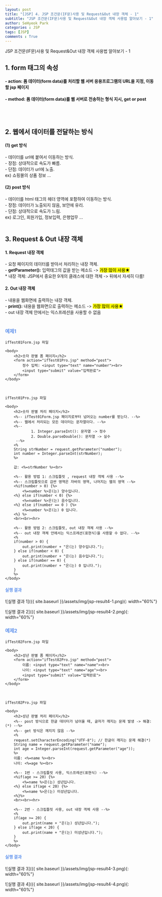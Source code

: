 ```yaml
---
layout: post
title: "[JSP] 4. JSP 조건문(IF문)사용 및 Request&Out 내장 객체 - 1"
subtitle: "JSP 조건문(IF문)사용 및 Request&Out 내장 객체 사용법 알아보기 - 1"
author: SeHyeok Park
categories : JSP
tags: [JSP]
comments : True
---
```

<div id='preview' class='display-none'>
JSP 조건문(IF문)사용 및 Request&Out 내장 객체 사용법 알아보기 - 1
</div>

## 1. form 태그의 속성
#### - action: 폼 데이터(form data)를 처리할 웹 서버 응용프로그램의 URL을 지정, 이동할 jsp 페이지
#### - method: 폼 데이터(form data)를 웹 서버로 전송하는 형식 지시, get or post
<br><br>

## 2. 웹에서 데이터를 전달하는 방식
#### (1) get 방식
\- 데이터를 url에 붙여서 이동하는 방식.<br>
\- 장점: 상대적으로 속도가 빠름.<br>
\- 단점: 데이터가 url에 노출.<br>
ex) 쇼핑몰의 상품 정보 ...

#### (2) post 방식
\- 데이터를 html 태그의 헤더 영역에 포함하여 이동하는 방식.<br>
\- 장점: 데이터가 노출되지 않음, 보안에 유리.<br>
\- 단점: 상대적으로 속도가 느림.<br>
ex) 로그인, 회원가입, 정보입력, 은행업무 ...
<br><br>

## 3. Request & Out 내장 객체
#### 1. Request 내장 객체
\- 요청 페이지의 데이터를 받아서 처리하는 내장 객체.<br>
\- <b>getParameter():</b> 입력태그의 값을 받는 메소드 -> <mark>가장 많이 사용★</mark><br>
\* 내장 객체: JSP에서 중요한 9개의 클래스에 대한 객체 -> 뒤에서 자세히 다룸!
<br>

#### 2. Out 내장 객체
\- 내용을 웹화면에 출력하는 내장 객체.<br>
\- <b>print():</b> 내용을 웹화면으로 출력하는 메소드 -> <mark>가장 많이 사용★</mark><br>
\- out 내장 객체 안에서는 익스프레션을 사용할 수 없음
<br><br>

### <span style="color:cornflowerblue">예제1</span>
`ifTest01Form.jsp 파일`

```
<body>
	<h2>숫자 판별 폼 페이지</h2>
	<form action="ifTest01Pro.jsp" method="post">
		정수 입력: <input type="text" name="number"><br>
		<input type="submit" value="입력완료">
	</form>
</body>
```
<br>

`ifTest01Pro.jsp 파일`

```
<body>
	<h2>숫자 판별 처리 페이지</h2>
	<%-- ifTest01Form.jsp 페이지로부터 넘어오는 number를 받는다. --%>
	<%-- 웹에서 처리되는 모든 데이터는 문자열이다. --%>
	<%-- 
			1. Integer.parseInt(): 문자열 -> 정수
			2. Double.parseDouble(): 문자열 -> 실수
	 --%>
	<%
	String strNumber = request.getParameter("number");
	int number = Integer.parseInt(strNumber);
	%>
	
	값: <%=strNumber %><br>
	
	<%-- 활용 방법 1: 스크립틀릿 , request 내장 객체 사용 --%>
	<%-- 스크립틀릿으로 감싼 영역은 자바의 영역, 나머지는 웹의 영역 --%>
	<%if(number > 0) {%>
		<%=number %>은(는) 양수입니다.
	<%} else if(number < 0) {%>
		<%=number %>은(는) 음수입니다.
	<%} else if(number == 0 ) {%>
		<%=number %>은(는) 0 입니다.
	<%} %>
	<br><br><hr>
	
	<%-- 활용 방법 2: 스크립틀릿, out 내장 객체 사용 --%>
	<%-- out 내장 객체 안에서는 익스프레션(표현식)을 사용할 수 없다. --%>
	<%
	if(number > 0) {
		out.print(number + "은(는) 양수입니다.");
	} else if(number < 0) {
		out.print(number + "은(는) 음수입니다.");
	} else if(number == 0) {
		out.print(number + "은(는) 0 입니다.");
	}
	%>
</body>
```

#### <span style="color:cornflowerblue">실행 결과</span>
![실행 결과 1]({{ site.baseurl }}/assets/img/jsp-result4-1.png){: width="60%"}

![실행 결과 2]({{ site.baseurl }}/assets/img/jsp-result4-2.png){: width="60%"}

### <span style="color:cornflowerblue">예제2</span>
`ifTest02Form.jsp 파일`

```
<body>
	<h2>성년 판별 폼 페이지</h2>
	<form action="ifTest02Pro.jsp" method="post">
		이름: <input type="text" name="name"><br>
		나이: <input type="text" name="age"><br>
		<input type="submit" value="입력완료">
	</form>
</body>
```
<br>

`ifTest02Pro.jsp 파일`

```
<body>
	<h2>성년 판별 처리 페이지</h2>
	<%-- post 방식으로 한글 데이터가 넘어올 때, 글자가 깨지는 문제 발생 -> 해결: (*) --%>
	<%-- get 방식은 깨지지 않음 --%>
	<%
	request.setCharacterEncoding("UTF-8"); // 한글이 깨지는 문제 해결(*)
	String name = request.getParameter("name");
	int age = Integer.parseInt(request.getParameter("age"));
	%>
	이름: <%=name %><br>
	나이: <%=age %><br>
	
	<%-- 1번 - 스크립틀릿 사용, 익스프레션(표현식) --%>
	<%if(age >= 20) {%>
		<%=name %>은(는) 성년입니다.
	<%} else if(age < 20) {%>
		<%=name %>은(는) 미성년입니다.
	<%}%>
	<br><br><hr>
	
	<%-- 2번 - 스크립틀릿 사용, out 내장 객체 사용 --%>
	<%
	if(age >= 20) {
		out.print(name + "은(는) 성년입니다.");
	} else if(age < 20) {
		out.print(name + "은(는) 미성년입니다.");
	}
	%>
</body>
```

#### <span style="color:cornflowerblue">실행 결과</span>
![실행 결과 3]({{ site.baseurl }}/assets/img/jsp-result4-3.png){: width="60%"}

![실행 결과 4]({{ site.baseurl }}/assets/img/jsp-result4-4.png){: width="60%"}